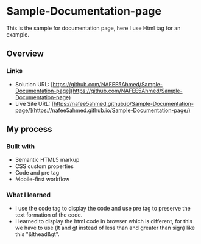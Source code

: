 # Sample-Documentation-page
This is the sample for documentation page, here I use Html tag for an example.


## Overview

### Links

- Solution URL: [https://github.com/NAFEE5Ahmed/Sample-Documentation-page](https://github.com/NAFEE5Ahmed/Sample-Documentation-page)
- Live Site URL: [https://nafee5ahmed.github.io/Sample-Documentation-page/](https://nafee5ahmed.github.io/Sample-Documentation-page/)

## My process

### Built with

- Semantic HTML5 markup
- CSS custom properties
- Code and pre tag
- Mobile-first workflow

### What I learned

- I use the code tag to display the code and use pre tag to preserve the text formation of the code.
- I learned to display the html code in browser which is different, for this we have to use (lt and gt instead of less than and greater than sign) like this "&lthead&gt".
